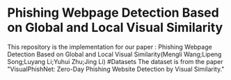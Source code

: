 # Phishing Webpage Detection Based on Global and Local Visual Similarity
This repository is the implementation for our paper :
Phishing Webpage Detection Based on Global and Local Visual Similarity(Mengli Wang;Lipeng Song;Luyang Li;Yuhui Zhu;Jing Li)
#Datasets
The dataset is from the paper "VisualPhishNet: Zero-Day Phishing Website Detection by Visual Similarity."
